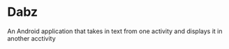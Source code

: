 # Dabz
An Android application that takes in text from one activity and displays it in another acctivity
